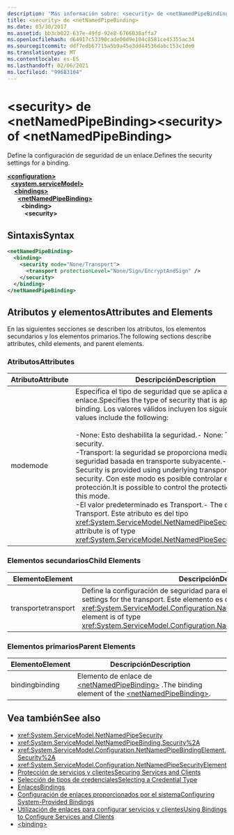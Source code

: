 ```yaml
---
description: 'Más información sobre: <security> de <netNamedPipeBinding>'
title: <security> de <netNamedPipeBinding>
ms.date: 03/30/2017
ms.assetid: bb3cb022-637e-49fd-92e8-6766038affa7
ms.openlocfilehash: d64917c53390cade00d9e104c8581ce45355ac34
ms.sourcegitcommit: ddf7edb67715a5b9a45e3dd44536dabc153c1de0
ms.translationtype: MT
ms.contentlocale: es-ES
ms.lasthandoff: 02/06/2021
ms.locfileid: "99683104"
---
```

# <a name="security-of-netnamedpipebinding"></a><span data-ttu-id="2b913-103">\<security> de \<netNamedPipeBinding></span><span class="sxs-lookup"><span data-stu-id="2b913-103">\<security> of \<netNamedPipeBinding></span></span>

<span data-ttu-id="2b913-104">Define la configuración de seguridad de un enlace.</span><span class="sxs-lookup"><span data-stu-id="2b913-104">Defines the security settings for a binding.</span></span>  
  
[**\<configuration>**](../configuration-element.md)\
&nbsp;&nbsp;[**\<system.serviceModel>**](system-servicemodel.md)\
&nbsp;&nbsp;&nbsp;&nbsp;[**\<bindings>**](bindings.md)\
&nbsp;&nbsp;&nbsp;&nbsp;&nbsp;&nbsp;[**\<netNamedPipeBinding>**](netnamedpipebinding.md)\
&nbsp;&nbsp;&nbsp;&nbsp;&nbsp;&nbsp;&nbsp;&nbsp;**\<binding>**\
&nbsp;&nbsp;&nbsp;&nbsp;&nbsp;&nbsp;&nbsp;&nbsp;&nbsp;&nbsp;**\<security>**  
  
## <a name="syntax"></a><span data-ttu-id="2b913-105">Sintaxis</span><span class="sxs-lookup"><span data-stu-id="2b913-105">Syntax</span></span>  
  
```xml  
<netNamedPipeBinding>
  <binding>
    <security mode="None/Transport">
      <transport protectionLevel="None/Sign/EncryptAndSign" />
    </security>
  </binding>
</netNamedPipeBinding>
```  
  
## <a name="attributes-and-elements"></a><span data-ttu-id="2b913-106">Atributos y elementos</span><span class="sxs-lookup"><span data-stu-id="2b913-106">Attributes and Elements</span></span>  

 <span data-ttu-id="2b913-107">En las siguientes secciones se describen los atributos, los elementos secundarios y los elementos primarios.</span><span class="sxs-lookup"><span data-stu-id="2b913-107">The following sections describe attributes, child elements, and parent elements.</span></span>  
  
### <a name="attributes"></a><span data-ttu-id="2b913-108">Atributos</span><span class="sxs-lookup"><span data-stu-id="2b913-108">Attributes</span></span>  
  
|<span data-ttu-id="2b913-109">Atributo</span><span class="sxs-lookup"><span data-stu-id="2b913-109">Attribute</span></span>|<span data-ttu-id="2b913-110">Descripción</span><span class="sxs-lookup"><span data-stu-id="2b913-110">Description</span></span>|  
|---------------|-----------------|  
|<span data-ttu-id="2b913-111">mode</span><span class="sxs-lookup"><span data-stu-id="2b913-111">mode</span></span>|<span data-ttu-id="2b913-112">Especifica el tipo de seguridad que se aplica a este enlace.</span><span class="sxs-lookup"><span data-stu-id="2b913-112">Specifies the type of security that is applied to this binding.</span></span> <span data-ttu-id="2b913-113">Los valores válidos incluyen los siguientes:</span><span class="sxs-lookup"><span data-stu-id="2b913-113">Valid values include the following:</span></span><br /><br /> <span data-ttu-id="2b913-114">-None: Esto deshabilita la seguridad.</span><span class="sxs-lookup"><span data-stu-id="2b913-114">-   None: This disables security.</span></span><br /><span data-ttu-id="2b913-115">-Transport: la seguridad se proporciona mediante la seguridad basada en transporte subyacente.</span><span class="sxs-lookup"><span data-stu-id="2b913-115">-   Transport: Security is provided using underlying transport based security.</span></span> <span data-ttu-id="2b913-116">Con este modo es posible controlar el nivel de protección.</span><span class="sxs-lookup"><span data-stu-id="2b913-116">It is possible to control the protection level with this mode.</span></span><br /><span data-ttu-id="2b913-117">-El valor predeterminado es Transport.</span><span class="sxs-lookup"><span data-stu-id="2b913-117">-   The default value is Transport.</span></span> <span data-ttu-id="2b913-118">Este atributo es del tipo <xref:System.ServiceModel.NetNamedPipeSecurityMode>.</span><span class="sxs-lookup"><span data-stu-id="2b913-118">This attribute is of type <xref:System.ServiceModel.NetNamedPipeSecurityMode>.</span></span>|  
  
### <a name="child-elements"></a><span data-ttu-id="2b913-119">Elementos secundarios</span><span class="sxs-lookup"><span data-stu-id="2b913-119">Child Elements</span></span>  
  
|<span data-ttu-id="2b913-120">Elemento</span><span class="sxs-lookup"><span data-stu-id="2b913-120">Element</span></span>|<span data-ttu-id="2b913-121">Descripción</span><span class="sxs-lookup"><span data-stu-id="2b913-121">Description</span></span>|  
|-------------|-----------------|  
|<span data-ttu-id="2b913-122">transporte</span><span class="sxs-lookup"><span data-stu-id="2b913-122">transport</span></span>|<span data-ttu-id="2b913-123">Define la configuración de seguridad para el transporte.</span><span class="sxs-lookup"><span data-stu-id="2b913-123">Defines the security settings for the transport.</span></span> <span data-ttu-id="2b913-124">Este elemento es del tipo <xref:System.ServiceModel.Configuration.NamedPipeTransportSecurityElement>.</span><span class="sxs-lookup"><span data-stu-id="2b913-124">This element is of type <xref:System.ServiceModel.Configuration.NamedPipeTransportSecurityElement>.</span></span>|  
  
### <a name="parent-elements"></a><span data-ttu-id="2b913-125">Elementos primarios</span><span class="sxs-lookup"><span data-stu-id="2b913-125">Parent Elements</span></span>  
  
|<span data-ttu-id="2b913-126">Elemento</span><span class="sxs-lookup"><span data-stu-id="2b913-126">Element</span></span>|<span data-ttu-id="2b913-127">Descripción</span><span class="sxs-lookup"><span data-stu-id="2b913-127">Description</span></span>|  
|-------------|-----------------|  
|<span data-ttu-id="2b913-128">binding</span><span class="sxs-lookup"><span data-stu-id="2b913-128">binding</span></span>|<span data-ttu-id="2b913-129">Elemento de enlace de [\<netNamedPipeBinding>](netnamedpipebinding.md) .</span><span class="sxs-lookup"><span data-stu-id="2b913-129">The binding element of the [\<netNamedPipeBinding>](netnamedpipebinding.md).</span></span>|  
  
## <a name="see-also"></a><span data-ttu-id="2b913-130">Vea también</span><span class="sxs-lookup"><span data-stu-id="2b913-130">See also</span></span>

- <xref:System.ServiceModel.NetNamedPipeSecurity>
- <xref:System.ServiceModel.NetNamedPipeBinding.Security%2A>
- <xref:System.ServiceModel.Configuration.NetNamedPipeBindingElement.Security%2A>
- <xref:System.ServiceModel.Configuration.NetNamedPipeSecurityElement>
- [<span data-ttu-id="2b913-131">Protección de servicios y clientes</span><span class="sxs-lookup"><span data-stu-id="2b913-131">Securing Services and Clients</span></span>](../../../wcf/feature-details/securing-services-and-clients.md)
- [<span data-ttu-id="2b913-132">Selección de tipos de credenciales</span><span class="sxs-lookup"><span data-stu-id="2b913-132">Selecting a Credential Type</span></span>](../../../wcf/feature-details/selecting-a-credential-type.md)
- [<span data-ttu-id="2b913-133">Enlaces</span><span class="sxs-lookup"><span data-stu-id="2b913-133">Bindings</span></span>](../../../wcf/bindings.md)
- [<span data-ttu-id="2b913-134">Configuración de enlaces proporcionados por el sistema</span><span class="sxs-lookup"><span data-stu-id="2b913-134">Configuring System-Provided Bindings</span></span>](../../../wcf/feature-details/configuring-system-provided-bindings.md)
- [<span data-ttu-id="2b913-135">Utilización de enlaces para configurar servicios y clientes</span><span class="sxs-lookup"><span data-stu-id="2b913-135">Using Bindings to Configure Services and Clients</span></span>](../../../wcf/using-bindings-to-configure-services-and-clients.md)
- [\<binding>](bindings.md)
